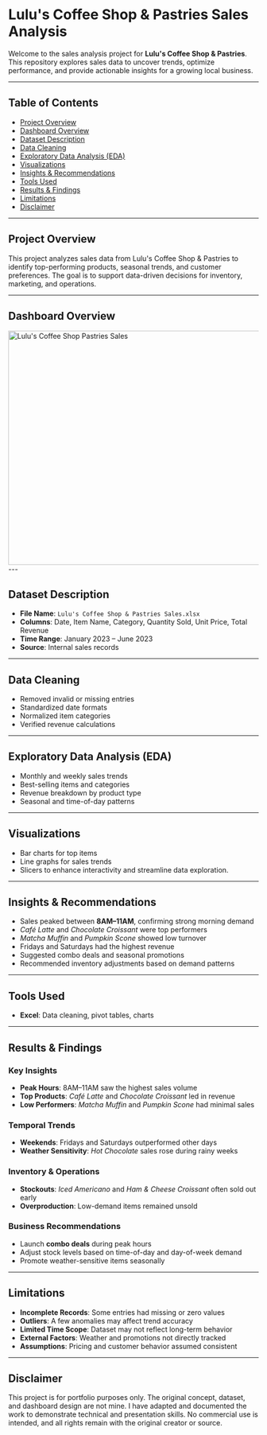# Lulu's Coffee Shop & Pastries Sales Analysis

Welcome to the sales analysis project for **Lulu's Coffee Shop & Pastries**. This repository explores sales data to uncover trends, optimize performance, and provide actionable insights for a growing local business.

---


  ## Table of Contents

- [Project Overview](#project-overview)  
- [Dashboard Overview](#dashboard-overview)  
- [Dataset Description](#dataset-description)  
- [Data Cleaning](#data-cleaning)  
- [Exploratory Data Analysis (EDA)](#exploratory-data-analysis-eda)  
- [Visualizations](#visualizations)  
- [Insights & Recommendations](#insights--recommendations)  
- [Tools Used](#tools-used)  
- [Results & Findings](#results--findings)  
- [Limitations](#limitations)
- [Disclaimer](#Disclaimer)



---

## Project Overview

This project analyzes sales data from Lulu's Coffee Shop & Pastries to identify top-performing products, seasonal trends, and customer preferences. The goal is to support data-driven decisions for inventory, marketing, and operations.

---
## Dashboard Overview
<img width="1543" height="471" alt="Lulu's Coffee Shop   Pastries Sales" src="https://github.com/user-attachments/assets/8ed49f36-c7a5-4340-ba85-962da6484446" />
---

## Dataset Description

- **File Name**: `Lulu's Coffee Shop & Pastries Sales.xlsx`  
- **Columns**: Date, Item Name, Category, Quantity Sold, Unit Price, Total Revenue  
- **Time Range**: January 2023 – June 2023 
- **Source**: Internal sales records

---

## Data Cleaning

- Removed invalid or missing entries  
- Standardized date formats  
- Normalized item categories  
- Verified revenue calculations

---

## Exploratory Data Analysis (EDA)

- Monthly and weekly sales trends  
- Best-selling items and categories  
- Revenue breakdown by product type  
- Seasonal and time-of-day patterns

---

## Visualizations

- Bar charts for top items  
- Line graphs for sales trends
- Slicers to enhance interactivity and streamline data exploration. 

---

## Insights & Recommendations

- Sales peaked between **8AM–11AM**, confirming strong morning demand  
- *Café Latte* and *Chocolate Croissant* were top performers  
- *Matcha Muffin* and *Pumpkin Scone* showed low turnover  
- Fridays and Saturdays had the highest revenue  
- Suggested combo deals and seasonal promotions  
- Recommended inventory adjustments based on demand patterns

---

## Tools Used

- **Excel**: Data cleaning, pivot tables, charts  

---

## Results & Findings

### Key Insights
- **Peak Hours**: 8AM–11AM saw the highest sales volume  
- **Top Products**: *Café Latte* and *Chocolate Croissant* led in revenue  
- **Low Performers**: *Matcha Muffin* and *Pumpkin Scone* had minimal sales

### Temporal Trends
- **Weekends**: Fridays and Saturdays outperformed other days  
- **Weather Sensitivity**: *Hot Chocolate* sales rose during rainy weeks

### Inventory & Operations
- **Stockouts**: *Iced Americano* and *Ham & Cheese Croissant* often sold out early  
- **Overproduction**: Low-demand items remained unsold

### Business Recommendations
- Launch **combo deals** during peak hours  
- Adjust stock levels based on time-of-day and day-of-week demand  
- Promote weather-sensitive items seasonally

---

## Limitations

- **Incomplete Records**: Some entries had missing or zero values  
- **Outliers**: A few anomalies may affect trend accuracy  
- **Limited Time Scope**: Dataset may not reflect long-term behavior  
- **External Factors**: Weather and promotions not directly tracked  
- **Assumptions**: Pricing and customer behavior assumed consistent

---

## Disclaimer

This project is for portfolio purposes only. The original concept, dataset, and dashboard design are not mine. I have adapted and documented the work to demonstrate technical and presentation skills. No commercial use is intended, and all rights remain with the original creator or source.

